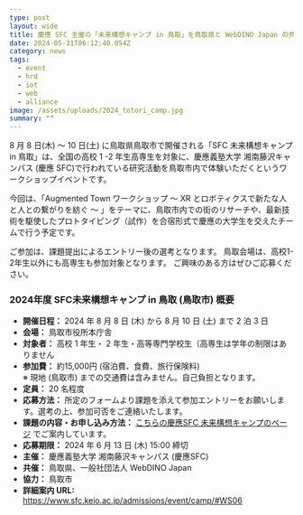 ```yaml
---
type: post
layout: wide
title: 慶應 SFC 主催の「未来構想キャンプ in 鳥取」を鳥取県と WebDINO Japan の共催で開催します
date: 2024-05-31T06:12:40.054Z
category: news
tags:
  - event
  - hrd
  - iot
  - web
  - alliance
image: /assets/uploads/2024_totori_camp.jpg
summary: ""
---
```

8 月 8 日(木) ～ 10 日(土) に鳥取県鳥取市で開催される「SFC 未来構想キャンプ in 鳥取」は、全国の高校 1 -2 年生高専生を対象に、慶應義塾大学 湘南藤沢キャンパス (慶應 SFC)で行われている研究活動を鳥取市内で体験いただくというワークショップイベントです。

今回は、「Augmented Town ワークショップ ～ XR とロボティクスで新たな人と人との繋がりを紡ぐ ～ 」をテーマに、鳥取市内での街のリサーチや、最新技術を駆使したプロトタイピング（試作）を合宿形式で慶應の大学生を交えたチームで行う予定です。

ご参加は、課題提出によるエントリー後の選考となります。
鳥取会場は、高校1-2年生以外にも高専生も参加対象となります。
ご興味のある方はぜひご応募ください。
<br>

### 2024年度 SFC未来構想キャンプ in 鳥取 (鳥取市) 概要

* **開催日程：** 2024 年 8 月 8 日 (木) から 8 月 10 日 (土) まで 2 泊 3 日
* **会場：** 鳥取市役所本庁舎
* **対象者：** 高校 1 年生・ 2 年生・高等専門学校生（高専生は学年の制限はありません
* **参加費：** 約15,000円 (宿泊費、食費、旅行保険料)<br> ※ 現地 (鳥取市) までの交通費は含みません。自己負担となります。
* **定員：** 20 名程度
* **応募方法：** 所定のフォームより課題を添えて参加エントリーをお願いします。選考の上、参加可否をご連絡いたします。
* **課題の内容・お申し込み方法：** [こちらの慶應SFC 未来構想キャンプのページ](https://www.sfc.keio.ac.jp/admissions/event/camp/#WS06) でご案内しています。
* **応募期限：** 2024 年 6 月 13 日 (木) 15:00 締切
* **主催：** 慶應義塾大学 湘南藤沢キャンパス (慶應SFC)
* **共催：** 鳥取県、一般社団法人 WebDINO Japan
* **協力：** 鳥取市
* **詳細案内 URL:**  <https://www.sfc.keio.ac.jp/admissions/event/camp/#WS06>